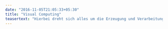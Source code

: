 ```yaml
---
date: "2016-11-05T21:05:33+05:30"
title: "Visual Computing"
teasertext: "Hierbei dreht sich alles um die Erzeugung und Verarbeitung visueller Informationen, sowohl in realen als auch computergenerierten Szenarien. Ziel der Vertiefung ist es den Studierenden eine fachlich fundierte, praktische, sowie theoretische Grundlage im Umgang mit audiovisuellen Medien zu geben."
---
```



<!--more-->





